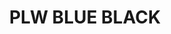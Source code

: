 ---
layout: product
title: "PLW BLUE BLACK"
price: "500" 
desc: "Emajl Voš"
img_path: "/assets/img/A.MIG-1617.jpg"
brand: "AMMO"
available: true
special_offer: false
new: false
soon: false
cat: "060000"
subcat: "060300"
subsubcat: "00"
sifra: "A.MIG-1617"
---